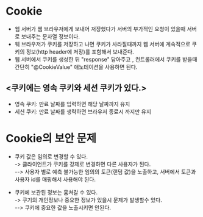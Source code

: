 __Cookie__
==================
- 웹 서버가 웹 브라우저에게 보내어 저장했다가 서버의 부가적인 요청이 있을때 서버로 보내주는 문자열 정보이다.
- 웨 브라우저가 쿠키를 저장하고 나면 쿠키가 사라질때까지 웹 서버에 계속적으로 쿠키의 정보(http header에 저장)를 포함해서 보내준다.
- 웹 서버에서 쿠키를 생성한 뒤 "response" 담아주고 , 컨트롤러에서 쿠키를 받을때 간단히 "@CookieValue" 애노테이션을 사용하면 된다.

__<쿠키에는 영속 쿠키와 세션 쿠키가 있다.>__
-------------------------------------------
- 영속 쿠키: 만료 날짜를 입력하면 해당 날짜까지 유지
- 세션 쿠키: 만료 날짜를 생략하면 브라우저 종료시 까지만 유지


__Cookie의 보안 문제__
==========================
- 쿠키 값은 임의로 변경할 수 있다.      
-> 클라이언트가 쿠키를 강제로 변경하면 다른 사용자가 된다.       
--> 사용자 별로 예측 불가능한 임의의 토큰(랜덤 값)을 노출하고, 서버에서 토큰과 사용자 id를 매핑해서 사용해야 된다.    

- 쿠키에 보관된 정보는 훔쳐갈 수 있다.  
-> 쿠기의 개인정보나 중요한 정보가 있을시 문제가 발생할수 있다.     
--> 쿠키에 중요한 값을 노출시키면 안된다.    
